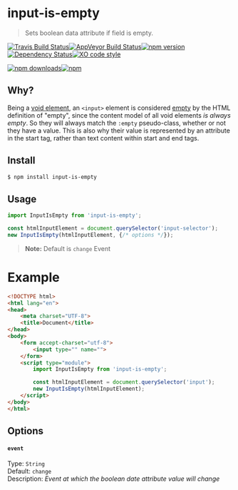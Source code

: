 # input-is-empty
> Sets boolean data attribute if field is empty.

[![Travis Build Status](https://img.shields.io/travis/Scrum/input-is-empty/master.svg?style=flat-square&label=unix)](https://travis-ci.org/Scrum/input-is-empty)[![AppVeyor Build Status](https://img.shields.io/appveyor/ci/Scrum/input-is-empty/master.svg?style=flat-square&label=windows)](https://ci.appveyor.com/project/Scrum/input-is-empty)[![npm version](https://img.shields.io/npm/v/input-is-empty.svg?style=flat-square)](https://www.npmjs.com/package/input-is-empty)[![Dependency Status](https://david-dm.org/gitscrum/input-is-empty.svg?style=flat-square)](https://david-dm.org/scrum/input-is-empty)[![XO code style](https://img.shields.io/badge/code_style-XO-5ed9c7.svg?style=flat-square)](https://github.com/xojs/xo)

[![npm downloads](https://img.shields.io/npm/dm/input-is-empty.svg?style=flat-square)](https://www.npmjs.com/package/input-is-empty)[![npm](https://img.shields.io/npm/dt/input-is-empty.svg?style=flat-square)](https://www.npmjs.com/package/input-is-empty)


## Why?
Being a [void element](http://www.w3.org/TR/html5/syntax.html#void-elements), an `<input>` element is considered [empty](http://www.w3.org/TR/html4/intro/sgmltut.html#h-3.2.1) by the HTML definition of "empty", since the content model of all void elements *is always empty*. So they will always match the `:empty` pseudo-class, whether or not they have a value. This is also why their value is represented by an attribute in the start tag, rather than text content within start and end tags.  

## Install

```bash
$ npm install input-is-empty
```

## Usage
```js
import InputIsEmpty from 'input-is-empty';

const htmlInputElement = document.querySelector('input-selector');
new InputIsEmpty(htmlInputElement, {/* options */});

```

> **Note:** Default is `change` Event

# Example

```html
<!DOCTYPE html>
<html lang="en">
<head>
    <meta charset="UTF-8">
    <title>Document</title>
</head>
<body>
    <form accept-charset="utf-8">
        <input type="" name="">
    </form>
    <script type="module">
        import InputIsEmpty from 'input-is-empty';

        const htmlInputElement = document.querySelector('input');
        new InputIsEmpty(htmlInputElement);
    </script>
</body>
</html>
```

## Options

#### `event`

Type: `String`  
Default: `change`  
Description: *Event at which the boolean date attribute value will change*

